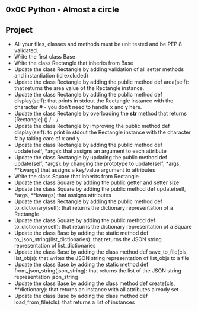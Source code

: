 ## 0x0C Python - Almost a circle

## Project
- All your files, classes and methods must be unit tested and be PEP 8 validated.
- Write the first class Base
- Write the class Rectangle that inherits from Base
- Update the class Rectangle by adding validation of all setter methods and instantiation (id excluded)
- Update the class Rectangle by adding the public method def area(self): that returns the area value of the Rectangle instance.
- Update the class Rectangle by adding the public method def display(self): that prints in stdout the Rectangle instance with the character # - you don’t need to handle x and y here.
- Update the class Rectangle by overloading the __str__ method that returns [Rectangle] (<id>) <x>/<y> - <width>/<height>
- Update the class Rectangle by improving the public method def display(self): to print in stdout the Rectangle instance with the character # by taking care of x and y
- Update the class Rectangle by adding the public method def update(self, *args): that assigns an argument to each attribute
- Update the class Rectangle by updating the public method def update(self, *args): by changing the prototype to update(self, *args, **kwargs) that assigns a key/value argument to attributes
- Write the class Square that inherits from Rectangle
- Update the class Square by adding the public getter and setter size
- Update the class Square by adding the public method def update(self, *args, **kwargs) that assigns attributes
- Update the class Rectangle by adding the public method def to_dictionary(self): that returns the dictionary representation of a Rectangle
- Update the class Square by adding the public method def to_dictionary(self): that returns the dictionary representation of a Square
- Update the class Base by adding the static method def to_json_string(list_dictionaries): that returns the JSON string representation of list_dictionaries
- Update the class Base by adding the class method def save_to_file(cls, list_objs): that writes the JSON string representation of list_objs to a file
- Update the class Base by adding the static method def from_json_string(json_string): that returns the list of the JSON string representation json_string
- Update the class Base by adding the class method def create(cls, **dictionary): that returns an instance with all attributes already set
- Update the class Base by adding the class method def load_from_file(cls): that returns a list of instances